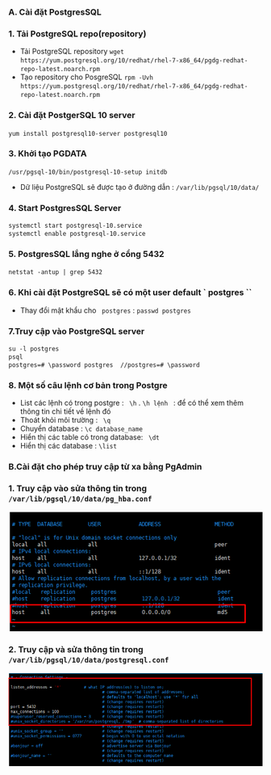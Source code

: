 ### A. Cài đặt PostgresSQL 

### 1. Tải PostgreSQL repo(repository)
- Tải PostgreSQL repository
` wget https://yum.postgresql.org/10/redhat/rhel-7-x86_64/pgdg-redhat-repo-latest.noarch.rpm `
- Tạo repository cho PosgreSQL 
` rpm -Uvh https://yum.postgresql.org/10/redhat/rhel-7-x86_64/pgdg-redhat-repo-latest.noarch.rpm `

### 2. Cài đặt PostgerSQL 10 server
` yum install postgresql10-server postgresql10 `

### 3. Khởi tạo PGDATA
` /usr/pgsql-10/bin/postgresql-10-setup initdb `

- Dữ liệu PostgreSQL sẽ được tạo ở đường dẫn : ` /var/lib/pgsql/10/data/ `

### 4. Start PostgresSQL Server
```
systemctl start postgresql-10.service
systemctl enable postgresql-10.service
```

### 5. PostgresSQL lắng nghe ở cổng 5432
` netstat -antup | grep 5432 `


### 6. Khi cài đặt PostgreSQL sẽ có một user default ` postgres ``
- Thay đổi mật khẩu cho ` postgres` : ` passwd postgres `

### 7.Truy cập vào PostgreSQL server
```
su -l postgres
psql
postgres=# \password postgres  //postgres=# \password

```

### 8. Một số câu lệnh cơ bản trong Postgre
- List các lệnh có trong postgre : ` \h` . `\h lệnh ` : để có thể xem thêm thông tin chi tiết về lệnh đó
- Thoát khỏi môi trường : ` \q`
- Chuyển database : `\c database_name`
- Hiển thị các table có trong database: ` \dt`
- Hiển thị các database : `\list`


### B.Cài đặt cho phép truy cập từ xa bằng PgAdmin

### 1. Truy cập vào sửa thông tin trong `/var/lib/pgsql/10/data/pg_hba.conf `

![](../images/8.png)

### 2. Truy cập và sửa thông tin trong ` /var/lib/pgsql/10/data/postgresql.conf`

![](../images/9.png)












